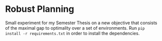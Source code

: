# Robust Planning

Small experiment for my Semester Thesis on a new objective that consists of the maximal gap to optimality over a set of environments.
Run `pip install -r requirements.txt` in order to install the dependencies.
